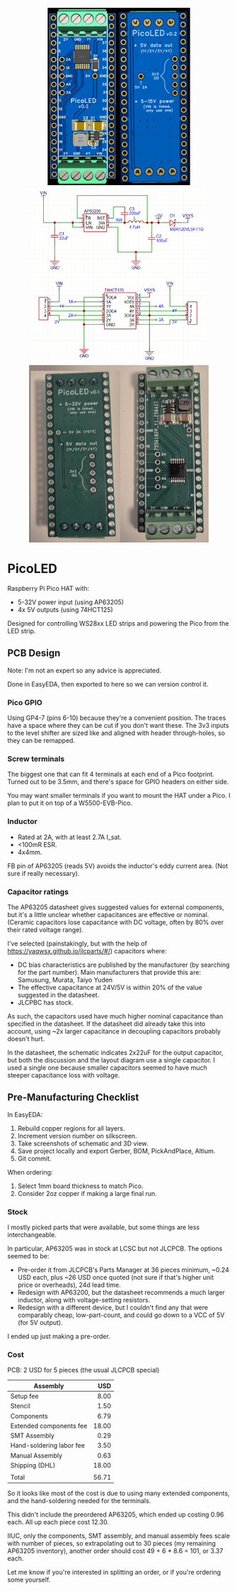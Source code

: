 <p align="middle">
  <img src="render.png" height="400" />
  <img src="schematic.png" height="400" /> 
  <img src="product.jpg" height="400" /> 
</p>

# PicoLED

Raspberry Pi Pico HAT with:

- 5-32V power input (using AP63205)
- 4x 5V outputs (using 74HCT125)

Designed for controlling WS28xx LED strips and powering the Pico from the LED strip.

## PCB Design

Note: I'm not an expert so any advice is appreciated.

Done in EasyEDA, then exported to here so we can version control it.

### Pico GPIO

Using GP4-7 (pins 6-10) because they're a convenient position. The traces have a space where they can be cut if you don't want these. The 3v3 inputs to the level shifter are sized like and aligned with header through-holes, so they can be remapped.

### Screw terminals

The biggest one that can fit 4 terminals at each end of a Pico footprint.
Turned out to be 3.5mm, and there's space for GPIO headers on either side.

You may want smaller terminals if you want to mount the HAT under a Pico. I plan to put it on top of a W5500-EVB-Pico.

### Inductor

- Rated at 2A, with at least 2.7A I_sat.
- <100mR ESR.
- 4x4mm.

FB pin of AP63205 (reads 5V) avoids the inductor's eddy current area. (Not sure if really necessary).

### Capacitor ratings

The AP63205 datasheet gives suggested values for external components,
but it's a little unclear whether capacitances are effective or nominal.
(Ceramic capacitors lose capacitance with DC voltage, often by 80% over their rated voltage range).

I've selected (painstakingly, but with the help of https://yaqwsx.github.io/jlcparts/#/) capacitors where:
- DC bias characteristics are published by the manufacturer (by searching for the part number). Main manufacturers that provide this are: Samusung, Murata, Taiyo Yuden
- The effective capacitance at 24V/5V is within 20% of the value suggested in the datasheet.
- JLCPBC has stock.

As such, the capacitors used have much higher nominal capacitance than specified in the datasheet.
If the datasheet did already take this into account, using ~2x larger capacitance in decoupling capacitors probably doesn't hurt.

In the datasheet, the schematic indicates 2x22uF for the output capacitor, but both the discussion and the layout diagram use a single capacitor. I used a single one because smaller capacitors seemed to have much steeper capacitance loss with voltage.

## Pre-Manufacturing Checklist

In EasyEDA:

1. Rebuild copper regions for all layers.
1. Increment version number on silkscreen.
1. Take screenshots of schematic and 3D view.
1. Save project locally and export Gerber, BOM, PickAndPlace, Altium.
1. Git commit.

When ordering:

1. Select 1mm board thickness to match Pico.
1. Consider 2oz copper if making a large final run.

### Stock

I mostly picked parts that were available, but some things are less interchangeable.

In particular, AP63205 was in stock at LCSC but not JLCPCB. The options seemed to be:

- Pre-order it from JLCPCB's Parts Manager at 36 pieces minimum, ~0.24 USD each, plus ~26 USD once quoted (not sure if that's higher unit price or overheads), 24d lead time.
- Redesign with AP63200, but the datasheet recommends a much larger inductor, along with voltage-setting resistors.
- Redesign with a different device, but I couldn't find any that were comparably cheap, low-part-count, and could go down to a VCC of 5V (for 5V output).

I ended up just making a pre-order.

### Cost

PCB: 2 USD for 5 pieces (the usual JLCPCB special)

|Assembly | USD |
|---|---:|
| Setup fee | 8.00 |
| Stencil | 1.50 |
| Components | 6.79 |
| Extended components fee | 18.00 |
| SMT Assembly | 0.29 |
| Hand-soldering labor fee | 3.50 |
| Manual Assembly | 0.63 |
| Shipping (DHL) | 18.00 |
| | |
| Total | 56.71 |

So it looks like most of the cost is due to using many extended components, and the hand-soldering needed for the terminals.

This didn't include the preordered AP63205, which ended up costing 0.96 each. All up each piece cost 12.30.

IIUC, only the components, SMT assembly, and manual assembly fees scale with number of pieces, so extrapolating out to 30 pieces (my remaining AP63205 inventory), another order should cost 49 + 6 * 8.6 = 101, or 3.37 each.

Let me know if you're interested in splitting an order, or if you're ordering some yourself.
